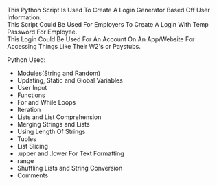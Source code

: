This Python Script Is Used To Create A Login Generator Based Off User Information.<br>
This Script Could Be Used For Employers To Create A Login With Temp Password For Employee.<br>
This Login Could Be Used For An Account On An App/Website For Accessing Things Like Their W2's or Paystubs.<br>

Python Used:

- Modules(String and Random)
- Updating, Static and Global Variables
- User Input
- Functions
- For and While Loops
- Iteration
- Lists and List Comprehension
- Merging Strings and Lists
- Using Length Of Strings
- Tuples
- List Slicing
- .upper and .lower For Text Formatting
- range
- Shuffling Lists and String Conversion
- Comments